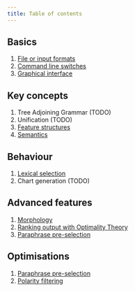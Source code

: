 ```yaml
---
title: Table of contents
---
```


## Basics

1. [File or input formats](formats.html)
1. [Command line switches](command-line.html)
1. [Graphical interface](gui.html)

## Key concepts

1. Tree Adjoining Grammar (TODO)
1. Unification (TODO)
1. [Feature structures](fs.html)
1. [Semantics](semantics.html)

## Behaviour 

1. [Lexical selection](lexical-selection.html)
1. Chart generation (TODO)

## Advanced features

1. [Morphology](morphology.html)
1. [Ranking output with Optimality Theory](ot.html)
1. [Paraphrase pre-selection](paraphrase.html)

## Optimisations

1. [Paraphrase pre-selection](paraphrase.html)
1. [Polarity filtering](polarity.html)
